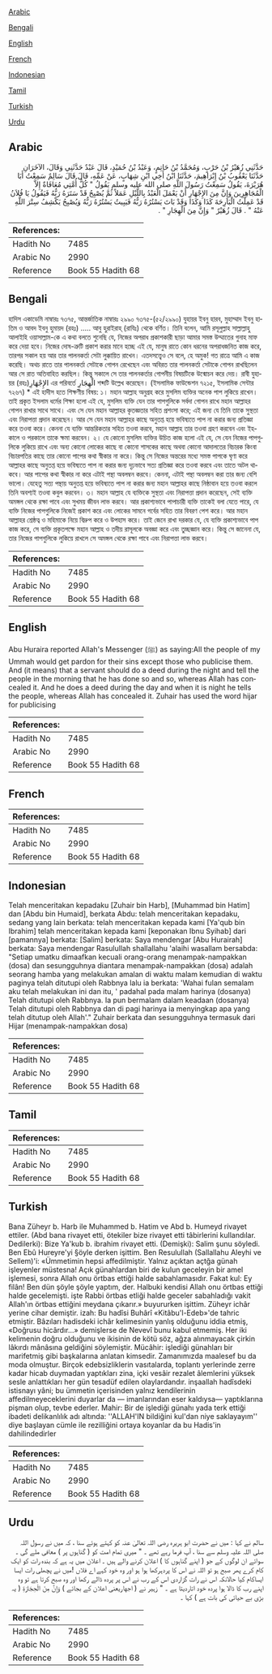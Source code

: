 [Arabic](#arabic)

[Bengali](#bengali)

[English](#english)

[French](#french)

[Indonesian](#indonesian)

[Tamil](#tamil)

[Turkish](#turkish)

[Urdu](#urdu)

## Arabic


<div dir="rtl" lang="ar" style={{fontSize:'larger',backgroundColor:'#f8f9fa',padding:20}}>
حَدَّثَنِي زُهَيْرُ بْنُ حَرْبٍ، وَمُحَمَّدُ بْنُ حَاتِمٍ، وَعَبْدُ بْنُ حُمَيْدٍ، قَالَ عَبْدٌ حَدَّثَنِي وَقَالَ، الآخَرَانِ حَدَّثَنَا يَعْقُوبُ بْنُ إِبْرَاهِيمَ، حَدَّثَنَا ابْنُ أَخِي ابْنِ شِهَابٍ، عَنْ عَمِّهِ، قَالَ قَالَ سَالِمٌ سَمِعْتُ أَبَا هُرَيْرَةَ، يَقُولُ سَمِعْتُ رَسُولَ اللَّهِ صلى الله عليه وسلم يَقُولُ ‏"‏ كُلُّ أُمَّتِي مُعَافَاةٌ إِلاَّ الْمُجَاهِرِينَ وَإِنَّ مِنَ الإِجْهَارِ أَنْ يَعْمَلَ الْعَبْدُ بِاللَّيْلِ عَمَلاً ثُمَّ يُصْبِحُ قَدْ سَتَرَهُ رَبُّهُ فَيَقُولُ يَا فُلاَنُ قَدْ عَمِلْتُ الْبَارِحَةَ كَذَا وَكَذَا وَقَدْ بَاتَ يَسْتُرُهُ رَبُّهُ فَيَبِيتُ يَسْتُرُهُ رَبُّهُ وَيُصْبِحُ يَكْشِفُ سِتْرَ اللَّهِ عَنْهُ ‏"‏ ‏.‏ قَالَ زُهَيْرٌ ‏"‏ وَإِنَّ مِنَ الْهِجَارِ ‏"‏ ‏.‏
</div>
<div style={{backgroundColor:'#f8f9fa',padding:20, marginBottom: 10}}><table> <thead> <tr> <th>References:</th> <th></th> </tr> </thead> <tbody><tr><td>Hadith No</td><td>7485</td></tr><tr><td>Arabic No</td><td>2990</td></tr><tr><td>Reference</td><td>Book 55 Hadith 68</td></tr></tbody></table></div>

## Bengali


<div dir="ltr" lang="bn" style={{fontSize:'larger',backgroundColor:'#f8f9fa',padding:20}}>
হাদিস একাডেমি নাম্বারঃ ৭৩৭৫, আন্তর্জাতিক নাম্বারঃ ২৯৯০ ৭৩৭৫-(৫২/২৯৯০) যুহায়র ইবনু হারব, মুহাম্মাদ ইবনু হাতিম ও আবদ ইবনু হুমায়দ (রহঃ) ..... আবু হুরাইরাহ্ (রাযিঃ) থেকে বর্ণিত। তিনি বলেন, আমি রসূলুল্লাহ সাল্লাল্লাহু আলাইহি ওয়াসাল্লাম-কে এ কথা বলতে শুনেছি যে, নিজের অপরাধ প্রকাশকারী ছাড়া আমার সমস্ত উম্মাতের গুনাহ মাফ করে দেয়া হবে। নিজের দোষ-ত্রুটি প্রকাশ করার মানে হচ্ছে এই যে, মানুষ রাতে কোন ধরনের অপরাধজনিত কাজ করে, তারপর সকাল হয় আর তার পালনকর্তা সেটা লুক্কায়িত রাখেন। এতদসত্ত্বেও সে বলে, হে অমুক! গত রাত্রে আমি এ কাজ করেছি। অথচ রাতে তার পালনকর্তা সেটাকে গোপন রেখেছেন এবং অবিরত তার পালনকর্তা সেটাকে গোপন রাখছিলেন আর সে রাত অতিবাহিত করছিল। কিন্তু সকালে সে তার পালনকর্তার গোপনীয় বিষয়টিকে উন্মোচন করে দেয়। রাবী যুহায়র (রহঃ)الإِجْهَارِ এর পরিবর্তে الْهِجَارِ শব্দটি উল্লেখ করেছেন। (ইসলামিক ফাউন্ডেশন ৭২১৫, ইসলামিক সেন্টার ৭২৬৭) * এই হাদীস হতে শিক্ষণীয় বিষয়: ১। মহান আল্লাহ অনুগ্রহ করে মুসলিম ব্যক্তির অনেক পাপ লুকিয়ে রাখেন। তাই প্রকৃত ইসলাম ধর্মের শিক্ষা হলো এই যে, মুসলিম ব্যক্তি যেন তার পাপগুলিকে সর্বদা গোপন রাখে মহান আল্লাহর গোপন রাখার সাথে সাথে। এবং সে যেন মহান আল্লাহর কৃতজ্ঞতার সহিত প্রশংসা করে; এই জন্য যে তিনি তাকে সুস্থতা এবং নিরাপত্তা প্রদান করেছেন। আর সে যেন মহান আল্লাহর কাছে অনুতপ্ত হয়ে ভবিষ্যতে পাপ না করার জন্য প্রতিজ্ঞা করে তওবা করে। কেননা যে ব্যক্তি আন্তরিকতার সহিত তওবা করবে, মহান আল্লাহ তার তওবা গ্রহণ করবেন এবং ইহকালে ও পরকালে তাকে ক্ষমা করবেন। ২। যে কোনো মুসলিম ব্যক্তির উচিত কাজ হলো এই যে, সে যেন নিজের পাপগুলিকে লুকিয়ে রাখে এবং অন্য কোনো লোকের কাছে বা কোনো শাসকের কাছে অথবা কোনো আদালতের বিচারক কিংবা বিচারপতির কাছে তার কোনো পাপের কথা স্বীকার না করে। কিন্তু সে নিজের অন্তরের মধ্যে সমস্ত পাপকে ঘৃণা করে আল্লাহর কাছে অনুতপ্ত হয়ে ভবিষ্যতে পাপ না করার জন্য দৃঢ়ভাবে সত্য প্রতিজ্ঞা করে তওবা করবে এবং তাতে অটল থাকবে। আর পাপের কথা স্বীকার না করে এটাই পন্থা অবলম্বন করবে। কেননা, এটাই পন্থা অবলম্বন করা তার জন্য বেশি ভালো। যেহেতু সত্য পন্থায় অনুতপ্ত হয়ে ভবিষ্যতে পাপ না করার জন্য মহান আল্লাহর কাছে নিষ্ঠাবান হয়ে তওবা করলে তিনি অবশ্যই তওবা কবুল করবেন। ৩। মহান আল্লাহ যে ব্যক্তিকে সুস্থতা এবং নিরাপত্তা প্রদান করেছেন, সেই ব্যক্তি অমঙ্গল থেকে রক্ষা পাবে এবং সুখময় জীবন লাভ করবে। আর প্রকাশ্যভাবে পাপাচারী ব্যক্তি তাকেই বলা যেতে পারে, যে ব্যক্তি নিজের পাপগুলিকে নিজেই প্রকাশ করে এবং লোকের সামনে গর্বের সহিত তার বিবরণ পেশ করে। আর মহান আল্লাহর শ্রেষ্ঠত্ব ও মহিমাকে নিয়ে বিদ্রুপ করে ও উপহাস করে। তাই জেনে রাখা দরকার যে, যে ব্যক্তি প্রকাশ্যভাবে পাপ কাজ করে, সে ব্যক্তি প্রকৃতপক্ষে মহান আল্লাহ ও তদীয় রাসূলকে অবজ্ঞা করে এবং তুচ্ছজ্ঞান করে। কিন্তু সে জানেনা যে, তার নিজের পাপগুলিকে লুকিয়ে রাখলে সে অমঙ্গল থেকে রক্ষা পাবে এবং নিরাপত্তা লাভ করবে।
</div>
<div style={{backgroundColor:'#f8f9fa',padding:20, marginBottom: 10}}><table> <thead> <tr> <th>References:</th> <th></th> </tr> </thead> <tbody><tr><td>Hadith No</td><td>7485</td></tr><tr><td>Arabic No</td><td>2990</td></tr><tr><td>Reference</td><td>Book 55 Hadith 68</td></tr></tbody></table></div>

## English


<div dir="ltr" lang="en" style={{fontSize:'larger',backgroundColor:'#f8f9fa',padding:20}}>
Abu Huraira reported Allah's Messenger (ﷺ) as saying:All the people of my Ummah would get pardon for their sins except those who publicise them. And (it means) that a servant should do a deed during the night and tell the people in the morning that he has done so and so, whereas Allah has concealed it. And he does a deed during the day and when it is night he tells the people, whereas Allah has concealed it. Zuhair has used the word hijar for publicising
</div>
<div style={{backgroundColor:'#f8f9fa',padding:20, marginBottom: 10}}><table> <thead> <tr> <th>References:</th> <th></th> </tr> </thead> <tbody><tr><td>Hadith No</td><td>7485</td></tr><tr><td>Arabic No</td><td>2990</td></tr><tr><td>Reference</td><td>Book 55 Hadith 68</td></tr></tbody></table></div>

## French


<div dir="ltr" lang="fr" style={{fontSize:'larger',backgroundColor:'#f8f9fa',padding:20}}>

</div>
<div style={{backgroundColor:'#f8f9fa',padding:20, marginBottom: 10}}><table> <thead> <tr> <th>References:</th> <th></th> </tr> </thead> <tbody><tr><td>Hadith No</td><td>7485</td></tr><tr><td>Arabic No</td><td>2990</td></tr><tr><td>Reference</td><td>Book 55 Hadith 68</td></tr></tbody></table></div>

## Indonesian


<div dir="ltr" lang="id" style={{fontSize:'larger',backgroundColor:'#f8f9fa',padding:20}}>
Telah menceritakan kepadaku [Zuhair bin Harb], [Muhammad bin Hatim] dan [Abdu bin Humaid], berkata Abdu: telah menceritakan kepadaku, sedang yang lain berkata: telah menceritakan kepada kami [Ya'qub bin Ibrahim] telah menceritakan kepada kami [keponakan Ibnu Syihab] dari [pamannya] berkata: [Salim] berkata: Saya mendengar [Abu Hurairah] berkata: Saya mendengar Rasulullah shallallahu 'alaihi wasallam bersabda: "Setiap umatku dimaafkan kecuali orang-orang menampak-nampakkan (dosa) dan sesungguhnya diantara menampak-nampakkan (dosa) adalah seorang hamba yang melakukan amalan di waktu malam kemudian di waktu paginya telah ditutupi oleh Rabbnya lalu ia berkata: 'Wahai fulan semalam aku telah melakukan ini dan itu, ' padahal pada malam harinya (dosanya) Telah ditutupi oleh Rabbnya. Ia pun bermalam dalam keadaan (dosanya) Telah ditutupi oleh Rabbnya dan di pagi harinya ia menyingkap apa yang telah ditutup oleh Allah'." Zuhair berkata dan sesungguhnya termasuk dari Hijar (menampak-nampakkan dosa)
</div>
<div style={{backgroundColor:'#f8f9fa',padding:20, marginBottom: 10}}><table> <thead> <tr> <th>References:</th> <th></th> </tr> </thead> <tbody><tr><td>Hadith No</td><td>7485</td></tr><tr><td>Arabic No</td><td>2990</td></tr><tr><td>Reference</td><td>Book 55 Hadith 68</td></tr></tbody></table></div>

## Tamil


<div dir="ltr" lang="ta" style={{fontSize:'larger',backgroundColor:'#f8f9fa',padding:20}}>

</div>
<div style={{backgroundColor:'#f8f9fa',padding:20, marginBottom: 10}}><table> <thead> <tr> <th>References:</th> <th></th> </tr> </thead> <tbody><tr><td>Hadith No</td><td>7485</td></tr><tr><td>Arabic No</td><td>2990</td></tr><tr><td>Reference</td><td>Book 55 Hadith 68</td></tr></tbody></table></div>

## Turkish


<div dir="ltr" lang="tr" style={{fontSize:'larger',backgroundColor:'#f8f9fa',padding:20}}>
Bana Züheyr b. Harb ile Muhammed b. Hatim ve Abd b. Humeyd rivayet ettiler. (Abd bana rivayet etti, ötekiler bize rivayet etti tâbirlerini kullandılar. Dedilerki): Bize Ya'kub b. ibrahim rivayet etti. (Demişki): Salim şunu söyledi. Ben Ebû Hureyre'yi §öyle derken işittim. Ben Resulullah (Sallallahu Aleyhi ve Sellem)'i: «Ümmetimin hepsi affedilmiştir. Yalnız açıktan açtğa günah işleyenler müstesna! Açık günahlardan biri de kulun geceleyin bir amel işlemesi, sonra Allah onu örtbas ettiği halde sabahlamasıdır. Fakat kul: Ey filân! Ben dün şöyle şöyle yaptım, der. Halbuki kendisi Allah onu örtbas ettiği halde gecelemişti. işte Rabbi örtbas etliği halde geceler sabahladığı vakit Allah'ın örtbas ettiğini meydana çıkarır.» buyururken işittim. Züheyr ichâr yerine cihar demiştir. izah: Bu hadîsi Buhârî «Kitâbu'l-Edeb»'de tahric etmiştir. Bâzıları hadisdeki ichâr kelimesinin yanlış olduğunu iddia etmiş, «Doğrusu hicârdır...» demişlerse de Nevevî bunu kabul etmemiş. Her iki kelimenin doğru olduğunu ve ikisinin de kötü söz, ağza alınmayacak çirkin lâkırdı mânâsına geldiğini söylemiştir. Mücâhir: işlediği günahları bir marifetmiş gibi başkalarına anlatan kimsedir. Zamanımızda maalesef bu da moda olmuştur. Birçok edebsizliklerin vasıtalarda, toplantı yerlerinde zerre kadar hicab duymadan yaptıkları zina, içki vesâir rezalet âlemlerini yüksek sesle anlattıkları her gün tesadüf edilen olaylardandır. inşaallah hadîsdeki istisnayı yâni; bu ümmetin içerisinden yalnız kendilerinin affedilmeyeceklerini duyarlar da — imanlarından eser kaldıysa— yaptıklarına pişman olup, tevbe ederler. Mahir: Bir de işlediği günahı yada terk ettiği ibadeti delikanlılık adı altında: ''ALLAH'IN bildiğini kul'dan niye saklayayım'' diye başlayan cümle ile rezilliğini ortaya koyanlar da bu Hadis'in dahilindedirler
</div>
<div style={{backgroundColor:'#f8f9fa',padding:20, marginBottom: 10}}><table> <thead> <tr> <th>References:</th> <th></th> </tr> </thead> <tbody><tr><td>Hadith No</td><td>7485</td></tr><tr><td>Arabic No</td><td>2990</td></tr><tr><td>Reference</td><td>Book 55 Hadith 68</td></tr></tbody></table></div>

## Urdu


<div dir="rtl" lang="ur" style={{fontSize:'larger',backgroundColor:'#f8f9fa',padding:20}}>
سالم نے کہا : میں نے حضرت ابو ہریرہ رضی اللہ تعالیٰ عنہ کو کہتے ہوئے سنا ، کہ میں نے رسول اللہ صلی اللہ علیہ وسلم سے سنا ، آپ فرما رہے تھے ۔ " میری تمام امت کو ( گناہوں پر ) معافی ملے گی ۔ سوائے ان لوگوں کے جو ( اپنے گناہوں کا ) اعلان کرنے والے ہیں ۔ اعلان میں یہ ہے کہ بندہ رات کو ایک کام کرے پھر صبح ہو تو اللہ نے اس کا پردہرکھا ہوا ہو اور وہ خود کہے اے فلاں !میں نے پچھلی رات ایسا ایساکام کیا حالانکہ اس نے رات گزاردی اس کے رب نے اس پر پردہ ڈالے رکھا اور وہ صبح کرتا ہے تو وہ اپنے رب کا ڈالا ہوا پردہ خود اتاردیتا ہے ۔ " زہیر نے ( اجهاریعنی اعلان کے بجائے ) وَإِنَّ مِنَ الْحِجَارَةِ ( یہ بڑی بے حیائی کی بات ہے ) کہا ۔
</div>
<div style={{backgroundColor:'#f8f9fa',padding:20, marginBottom: 10}}><table> <thead> <tr> <th>References:</th> <th></th> </tr> </thead> <tbody><tr><td>Hadith No</td><td>7485</td></tr><tr><td>Arabic No</td><td>2990</td></tr><tr><td>Reference</td><td>Book 55 Hadith 68</td></tr></tbody></table></div>
